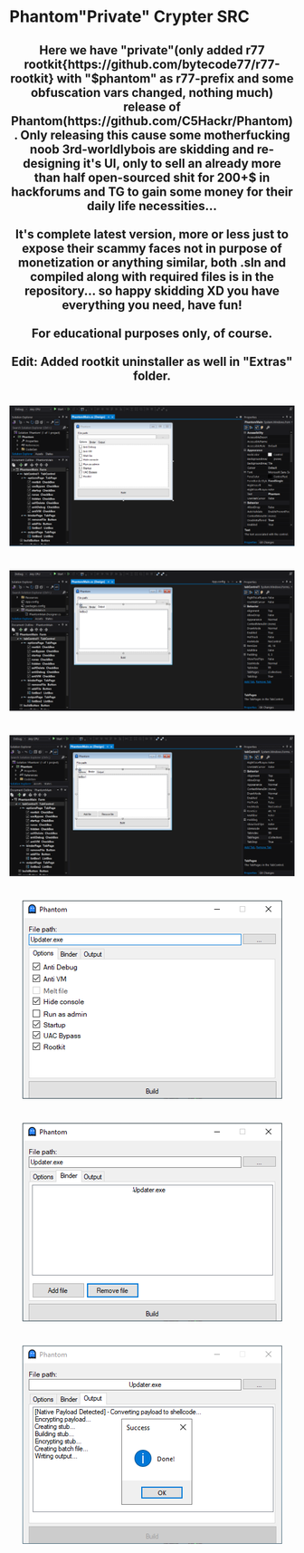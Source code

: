 # Phantom"Private" Crypter SRC
<h2 align="center">
Here we have "private"(only added r77 rootkit{https://github.com/bytecode77/r77-rootkit} with "$phantom" as r77-prefix and some obfuscation vars changed, nothing much) release of Phantom(https://github.com/C5Hackr/Phantom). Only releasing this cause some motherfucking noob 3rd-worldlybois are skidding and re-designing it's UI, only to sell an already more than half open-sourced shit for 200+$ in hackforums and TG to gain some money for their daily life necessities...<br>
<br>It's complete latest version, more or less just to expose their scammy faces not in purpose of monetization or anything similar, both .sln and compiled along with required files is in the repository... so happy skidding XD you have everything you need, have fun!<br>
<br>For educational purposes only, of course.<br>
<br>Edit: Added rootkit uninstaller as well in "Extras" folder.<br> </h2>

###

<br clear="both">

<div align="center">
  <img src="https://raw.githubusercontent.com/LTSczewak/PhantomPrivate/main/Extras/4.png"  />
</div>

###

<br clear="both">

<div align="center">
  <img src="https://raw.githubusercontent.com/LTSczewak/PhantomPrivate/main/Extras/5.png"  />
</div>

###

<br clear="both">

<div align="center">
  <img src="https://raw.githubusercontent.com/LTSczewak/PhantomPrivate/main/Extras/6.png"  />
</div>

###

<br clear="both">

<div align="center">
  <img src="https://raw.githubusercontent.com/LTSczewak/PhantomPrivate/main/Extras/1.png"  />
</div>

###

<br clear="both">

<div align="center">
  <img src="https://raw.githubusercontent.com/LTSczewak/PhantomPrivate/main/Extras/2.png"  />
</div>

###

<br clear="both">

<div align="center">
  <img src="https://raw.githubusercontent.com/LTSczewak/PhantomPrivate/main/Extras/3.png"  />
</div>

###
